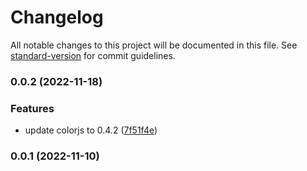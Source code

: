 # Changelog

All notable changes to this project will be documented in this file. See [standard-version](https://github.com/conventional-changelog/standard-version) for commit guidelines.

### 0.0.2 (2022-11-18)


### Features

* update colorjs to 0.4.2 ([7f51f4e](https://github.com/ambar/postcss-change-color/commit/7f51f4ec2c294d5bf43e4ee154f8c733394af640))

### 0.0.1 (2022-11-10)
